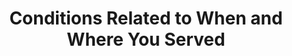 ---
layout: page-breadcrumbs.html
title: Conditions Related to When and Where You Served
display_title: Conditions Related to Service Era
concurrence: ""
template: ""
lastupdate_override: ""
relatedlinks:
  - url: ""
    title: ""
    description: ""

---